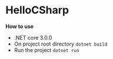 # HelloCSharp
 
**How to use**
 * .NET core 3.0.0
 * On project root directory `dotnet build`
 * Run the project `dotnet run`